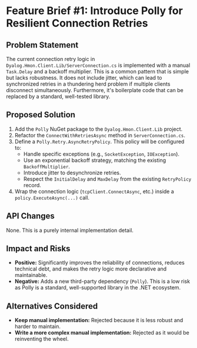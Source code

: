 # Feature Brief #1: Introduce Polly for Resilient Connection Retries

## Problem Statement

The current connection retry logic in `Dyalog.Hmon.Client.Lib/ServerConnection.cs` is implemented with a manual `Task.Delay` and a backoff multiplier. This is a common pattern that is simple but lacks robustness. It does not include jitter, which can lead to synchronized retries in a thundering herd problem if multiple clients disconnect simultaneously. Furthermore, it's boilerplate code that can be replaced by a standard, well-tested library.

## Proposed Solution

1. Add the `Polly` NuGet package to the `Dyalog.Hmon.Client.Lib` project.
2. Refactor the `ConnectWithRetriesAsync` method in `ServerConnection.cs`.
3. Define a `Polly.Retry.AsyncRetryPolicy`. This policy will be configured to:
    - Handle specific exceptions (e.g., `SocketException`, `IOException`).
    - Use an exponential backoff strategy, matching the existing `BackoffMultiplier`.
    - Introduce jitter to desynchronize retries.
    - Respect the `InitialDelay` and `MaxDelay` from the existing `RetryPolicy` record.
4. Wrap the connection logic (`tcpClient.ConnectAsync`, etc.) inside a `policy.ExecuteAsync(...)` call.

## API Changes

None. This is a purely internal implementation detail.

## Impact and Risks

- **Positive:** Significantly improves the reliability of connections, reduces technical debt, and makes the retry logic more declarative and maintainable.
- **Negative:** Adds a new third-party dependency (`Polly`). This is a low risk as Polly is a standard, well-supported library in the .NET ecosystem.

## Alternatives Considered

- **Keep manual implementation:** Rejected because it is less robust and harder to maintain.
- **Write a more complex manual implementation:** Rejected as it would be reinventing the wheel.

